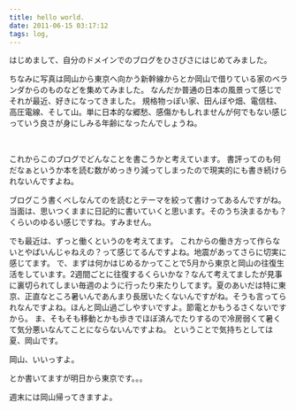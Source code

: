 ```yaml
---
title: hello world.
date: 2011-06-15 03:17:12
tags: log,
---
```


はじめまして、自分のドメインでのブログをひさびさにはじめてみました。

ちなみに写真は岡山から東京へ向かう新幹線からとか岡山で借りている家のベランダからのものなどを集めてみました。
なんだか普通の日本の風景って感じでそれが最近、好きになってきました。
規格物っぽい家、田んぼや畑、電信柱、高圧電線、そして山。単に日本的な郷愁、感傷かもしれませんが何でもない感じっていう良さが身にしみる年齢になったんでしょうね。

<img src="http://farm6.static.flickr.com/5303/5827584676_6f7cca2c93.jpg" alt="" />
<img src="http://farm4.static.flickr.com/3321/5828165592_cd23c07376.jpg" alt="" />
<img src="http://farm4.static.flickr.com/3023/5835328194_a706227bfb.jpg" alt="" />
<img src="http://farm6.static.flickr.com/5276/5834779541_fe30c1e7c7.jpg" alt="" />
<img src="http://farm6.static.flickr.com/5185/5835336002_332ef46198.jpg" alt="" />
<img src="http://farm6.static.flickr.com/5030/5835336208_1e583d886b.jpg" alt="" />


これからこのブログでどんなことを書こうかと考えています。
書評ってのも何だなぁというか本を読む数がめっきり減ってしまったので現実的にも書き続けられないんですよね。

ブログこう書くべしなんてのを読むとテーマを絞って書けってあるんですがね。
当面は、思いつくままに日記的に書いていくと思います。そのうち決まるかも？くらいのゆるい感じですね。すみません。

でも最近は、ずっと働くというのを考えてます。
これからの働き方って作らないとやばいんじゃねえの？って感じてるんですよね。地震があってさらに切実に感じてます。
で、まずは何かはじめるかってことで5月から東京と岡山の往復生活をしています。2週間ごとに往復するくらいかな？なんて考えてましたが見事に裏切られてしまい毎週のように行ったり来たりしてます。夏のあいだは特に東京、正直なところ暑いんであんまり長居いたくないんですがね。そうも言ってられなんですよね。ほんと岡山過ごしやすいですよ。節電とかもうるさくないですから。
ま、そもそも移動とかも歩きでほぼ済んでたりするので冷房弱くて暑くて気分悪いなんてことにならないんですよね。
ということで気持ちとしては夏、岡山です。

岡山、いいっすよ。

とか書いてますが明日から東京です。。。

週末には岡山帰ってきますよ。
